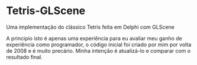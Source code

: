 # Tetris-GLScene
Uma implementação do clássico Tetris feita em Delphi com GLScene

A principio isto é apenas uma experiência para eu avaliar meu ganho de experiência como programador, o código inicial foi criado por mim por volta de 2008 e é muito precário. Minha intenção é atualizá-lo e comparar com o resultado final.
